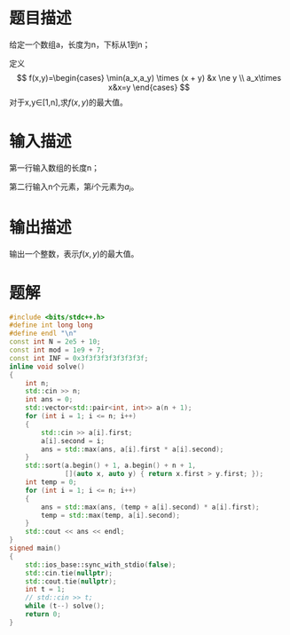 # 题目描述

给定一个数组a，长度为n，下标从1到n；

定义
$$
f(x,y)=\begin{cases} \min(a_x,a_y) \times (x + y) &x \ne y \\ a_x\times x&x=y \end{cases}
$$
对于x,y∈[1,n],求$f(x,y)$的最大值。

# 输入描述

第一行输入数组的长度n；

第二行输入n个元素，第$i$个元素为$a_i$。

# 输出描述

输出一个整数，表示$f(x,y)$的最大值。

# 题解

```c++
#include <bits/stdc++.h>
#define int long long
#define endl "\n"
const int N = 2e5 + 10;
const int mod = 1e9 + 7;
const int INF = 0x3f3f3f3f3f3f3f3f;
inline void solve()
{
    int n;
    std::cin >> n;
    int ans = 0;
    std::vector<std::pair<int, int>> a(n + 1);
    for (int i = 1; i <= n; i++)
    {
        std::cin >> a[i].first;
        a[i].second = i;
        ans = std::max(ans, a[i].first * a[i].second);
    }
    std::sort(a.begin() + 1, a.begin() + n + 1,
              [](auto x, auto y) { return x.first > y.first; });
    int temp = 0;
    for (int i = 1; i <= n; i++)
    {
        ans = std::max(ans, (temp + a[i].second) * a[i].first);
        temp = std::max(temp, a[i].second);
    }
    std::cout << ans << endl;
}
signed main()
{
    std::ios_base::sync_with_stdio(false);
    std::cin.tie(nullptr);
    std::cout.tie(nullptr);
    int t = 1;
    // std::cin >> t;
    while (t--) solve();
    return 0;
}
```

